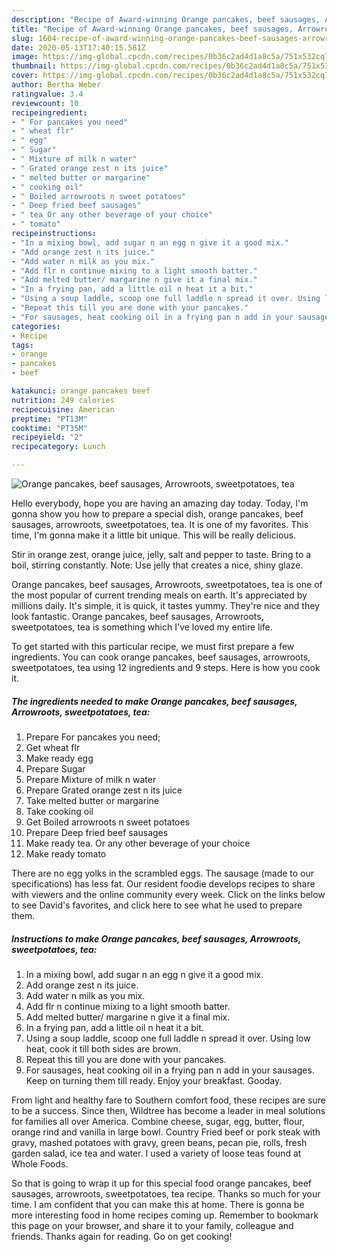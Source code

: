 ```yaml
---
description: "Recipe of Award-winning Orange pancakes, beef sausages, Arrowroots, sweetpotatoes, tea"
title: "Recipe of Award-winning Orange pancakes, beef sausages, Arrowroots, sweetpotatoes, tea"
slug: 1604-recipe-of-award-winning-orange-pancakes-beef-sausages-arrowroots-sweetpotatoes-tea
date: 2020-05-13T17:40:15.581Z
image: https://img-global.cpcdn.com/recipes/0b36c2ad4d1a8c5a/751x532cq70/orange-pancakes-beef-sausages-arrowroots-sweetpotatoes-tea-recipe-main-photo.jpg
thumbnail: https://img-global.cpcdn.com/recipes/0b36c2ad4d1a8c5a/751x532cq70/orange-pancakes-beef-sausages-arrowroots-sweetpotatoes-tea-recipe-main-photo.jpg
cover: https://img-global.cpcdn.com/recipes/0b36c2ad4d1a8c5a/751x532cq70/orange-pancakes-beef-sausages-arrowroots-sweetpotatoes-tea-recipe-main-photo.jpg
author: Bertha Weber
ratingvalue: 3.4
reviewcount: 10
recipeingredient:
- " For pancakes you need"
- " wheat flr"
- " egg"
- " Sugar"
- " Mixture of milk n water"
- " Grated orange zest n its juice"
- " melted butter or margarine"
- " cooking oil"
- " Boiled arrowroots n sweet potatoes"
- " Deep fried beef sausages"
- " tea Or any other beverage of your choice"
- " tomato"
recipeinstructions:
- "In a mixing bowl, add sugar n an egg n give it a good mix."
- "Add orange zest n its juice."
- "Add water n milk as you mix."
- "Add flr n continue mixing to a light smooth batter."
- "Add melted butter/ margarine n give it a final mix."
- "In a frying pan, add a little oil n heat it a bit."
- "Using a soup laddle, scoop one full laddle n spread it over. Using low heat, cook it till both sides are brown."
- "Repeat this till you are done with your pancakes."
- "For sausages, heat cooking oil in a frying pan n add in your sausages. Keep on turning them till ready. Enjoy your breakfast. Gooday."
categories:
- Recipe
tags:
- orange
- pancakes
- beef

katakunci: orange pancakes beef 
nutrition: 249 calories
recipecuisine: American
preptime: "PT13M"
cooktime: "PT35M"
recipeyield: "2"
recipecategory: Lunch

---
```



![Orange pancakes, beef sausages, Arrowroots, sweetpotatoes, tea](https://img-global.cpcdn.com/recipes/0b36c2ad4d1a8c5a/751x532cq70/orange-pancakes-beef-sausages-arrowroots-sweetpotatoes-tea-recipe-main-photo.jpg)

Hello everybody, hope you are having an amazing day today. Today, I'm gonna show you how to prepare a special dish, orange pancakes, beef sausages, arrowroots, sweetpotatoes, tea. It is one of my favorites. This time, I'm gonna make it a little bit unique. This will be really delicious.

Stir in orange zest, orange juice, jelly, salt and pepper to taste. Bring to a boil, stirring constantly. Note: Use jelly that creates a nice, shiny glaze.

Orange pancakes, beef sausages, Arrowroots, sweetpotatoes, tea is one of the most popular of current trending meals on earth. It's appreciated by millions daily. It's simple, it is quick, it tastes yummy. They're nice and they look fantastic. Orange pancakes, beef sausages, Arrowroots, sweetpotatoes, tea is something which I've loved my entire life.


To get started with this particular recipe, we must first prepare a few ingredients. You can cook orange pancakes, beef sausages, arrowroots, sweetpotatoes, tea using 12 ingredients and 9 steps. Here is how you cook it.

<!--inarticleads1-->

##### The ingredients needed to make Orange pancakes, beef sausages, Arrowroots, sweetpotatoes, tea:

1. Prepare  For pancakes you need;
1. Get  wheat flr
1. Make ready  egg
1. Prepare  Sugar
1. Prepare  Mixture of milk n water
1. Prepare  Grated orange zest n its juice
1. Take  melted butter or margarine
1. Take  cooking oil
1. Get  Boiled arrowroots n sweet potatoes
1. Prepare  Deep fried beef sausages
1. Make ready  tea. Or any other beverage of your choice
1. Make ready  tomato


There are no egg yolks in the scrambled eggs. The sausage (made to our specifications) has less fat. Our resident foodie develops recipes to share with viewers and the online community every week. Click on the links below to see David&#39;s favorites, and click here to see what he used to prepare them. 

<!--inarticleads2-->

##### Instructions to make Orange pancakes, beef sausages, Arrowroots, sweetpotatoes, tea:

1. In a mixing bowl, add sugar n an egg n give it a good mix.
1. Add orange zest n its juice.
1. Add water n milk as you mix.
1. Add flr n continue mixing to a light smooth batter.
1. Add melted butter/ margarine n give it a final mix.
1. In a frying pan, add a little oil n heat it a bit.
1. Using a soup laddle, scoop one full laddle n spread it over. Using low heat, cook it till both sides are brown.
1. Repeat this till you are done with your pancakes.
1. For sausages, heat cooking oil in a frying pan n add in your sausages. Keep on turning them till ready. Enjoy your breakfast. Gooday.


From light and healthy fare to Southern comfort food, these recipes are sure to be a success. Since then, Wildtree has become a leader in meal solutions for families all over America. Combine cheese, sugar, egg, butter, flour, orange rind and vanilla in large bowl. Country Fried beef or pork steak with gravy, mashed potatoes with gravy, green beans, pecan pie, rolls, fresh garden salad, ice tea and water. I used a variety of loose teas found at Whole Foods. 

So that is going to wrap it up for this special food orange pancakes, beef sausages, arrowroots, sweetpotatoes, tea recipe. Thanks so much for your time. I am confident that you can make this at home. There is gonna be more interesting food in home recipes coming up. Remember to bookmark this page on your browser, and share it to your family, colleague and friends. Thanks again for reading. Go on get cooking!
